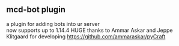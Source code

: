 mcd-bot plugin  
--------
a plugin for adding bots into ur server  
now supports up to 1.14.4
HUGE thanks to Ammar Askar and Jeppe Klitgaard for developing https://github.com/ammaraskar/pyCraft
